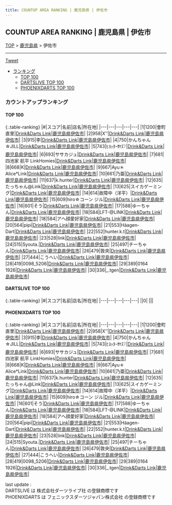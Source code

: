 ```yaml
---
title: COUNTUP AREA RANKING | 鹿児島県 | 伊佐市
---
```

## COUNTUP AREA RANKING | 鹿児島県 | 伊佐市

[TOP](/darts/rank/) > [鹿児島県](/darts/rank/鹿児島県/) > 伊佐市

___

<a href="https://twitter.com/share?ref_src=twsrc%5Etfw" data-text="COUNTUP AREA RANKING | 鹿児島県伊佐市" class="twitter-share-button" data-hashtags="DARTSLIVE,PHOENIXDARTS,darts,ダーツ" data-show-count="false">Tweet</a>

* [ランキング](#カウントアップランキング)
    * [TOP 100](#top-100)
    * [DARTSLIVE TOP 100](#dartslive-top-100)
    * [PHOENIXDARTS TOP 100](#phoenixdarts-top-100)

### カウントアップランキング

#### TOP 100



{:.table-ranking}
|#|スコア|名前|店名|所在地|
|---|---|---|---|---|
|1|1200|<span class="rank-name-pd"><span class="pro-icon-pd"></span>會町 直里</span>|<a href="https://vs.phoenixdarts.com/jp/shop/shopDetailInfo/s_79652?s_seq=79652">Drink&Darts Link</a>|<a href="/darts/rank/鹿児島県/伊佐市">鹿児島県伊佐市</a>|
|2|958|<span class="rank-name-pd">X’’</span>|<a href="https://vs.phoenixdarts.com/jp/shop/shopDetailInfo/s_79652?s_seq=79652">Drink&Darts Link</a>|<a href="/darts/rank/鹿児島県/伊佐市">鹿児島県伊佐市</a>|
|3|915|<span class="rank-name-pd">李</span>|<a href="https://vs.phoenixdarts.com/jp/shop/shopDetailInfo/s_79652?s_seq=79652">Drink&Darts Link</a>|<a href="/darts/rank/鹿児島県/伊佐市">鹿児島県伊佐市</a>|
|4|750|<span class="rank-name-pd">かんちゃん☆JILL</span>|<a href="https://vs.phoenixdarts.com/jp/shop/shopDetailInfo/s_79652?s_seq=79652">Drink&Darts Link</a>|<a href="/darts/rank/鹿児島県/伊佐市">鹿児島県伊佐市</a>|
|5|743|<span class="rank-name-pd">ﾋﾖｯﾀｰ❗ﾔｽ❔</span>|<a href="https://vs.phoenixdarts.com/jp/shop/shopDetailInfo/s_79652?s_seq=79652">Drink&Darts Link</a>|<a href="/darts/rank/鹿児島県/伊佐市">鹿児島県伊佐市</a>|
|6|693|<span class="rank-name-pd">ササカジュ</span>|<a href="https://vs.phoenixdarts.com/jp/shop/shopDetailInfo/s_79652?s_seq=79652">Drink&Darts Link</a>|<a href="/darts/rank/鹿児島県/伊佐市">鹿児島県伊佐市</a>|
|7|681|<span class="rank-name-pd">四池家 航平 LinkHomies</span>|<a href="https://vs.phoenixdarts.com/jp/shop/shopDetailInfo/s_79652?s_seq=79652">Drink&Darts Link</a>|<a href="/darts/rank/鹿児島県/伊佐市">鹿児島県伊佐市</a>|
|8|668|<span class="rank-name-pd">K</span>|<a href="https://vs.phoenixdarts.com/jp/shop/shopDetailInfo/s_79652?s_seq=79652">Drink&Darts Link</a>|<a href="/darts/rank/鹿児島県/伊佐市">鹿児島県伊佐市</a>|
|9|667|<span class="rank-name-pd">Ayu＊Alice*Link</span>|<a href="https://vs.phoenixdarts.com/jp/shop/shopDetailInfo/s_79652?s_seq=79652">Drink&Darts Link</a>|<a href="/darts/rank/鹿児島県/伊佐市">鹿児島県伊佐市</a>|
|10|661|<span class="rank-name-pd">乃亜</span>|<a href="https://vs.phoenixdarts.com/jp/shop/shopDetailInfo/s_79652?s_seq=79652">Drink&Darts Link</a>|<a href="/darts/rank/鹿児島県/伊佐市">鹿児島県伊佐市</a>|
|11|637|<span class="rank-name-pd">k.hunter</span>|<a href="https://vs.phoenixdarts.com/jp/shop/shopDetailInfo/s_79652?s_seq=79652">Drink&Darts Link</a>|<a href="/darts/rank/鹿児島県/伊佐市">鹿児島県伊佐市</a>|
|12|635|<span class="rank-name-pd">たっちゃん@Link</span>|<a href="https://vs.phoenixdarts.com/jp/shop/shopDetailInfo/s_79652?s_seq=79652">Drink&Darts Link</a>|<a href="/darts/rank/鹿児島県/伊佐市">鹿児島県伊佐市</a>|
|13|625|<span class="rank-name-pd">スイカゲーミング</span>|<a href="https://vs.phoenixdarts.com/jp/shop/shopDetailInfo/s_79652?s_seq=79652">Drink&Darts Link</a>|<a href="/darts/rank/鹿児島県/伊佐市">鹿児島県伊佐市</a>|
|14|614|<span class="rank-name-pd">故障中（洋平）</span>|<a href="https://vs.phoenixdarts.com/jp/shop/shopDetailInfo/s_79652?s_seq=79652">Drink&Darts Link</a>|<a href="/darts/rank/鹿児島県/伊佐市">鹿児島県伊佐市</a>|
|15|609|<span class="rank-name-pd">hiro☆コーン ジル</span>|<a href="https://vs.phoenixdarts.com/jp/shop/shopDetailInfo/s_79652?s_seq=79652">Drink&Darts Link</a>|<a href="/darts/rank/鹿児島県/伊佐市">鹿児島県伊佐市</a>|
|16|601|<span class="rank-name-pd">そう</span>|<a href="https://vs.phoenixdarts.com/jp/shop/shopDetailInfo/s_79652?s_seq=79652">Drink&Darts Link</a>|<a href="/darts/rank/鹿児島県/伊佐市">鹿児島県伊佐市</a>|
|17|588|<span class="rank-name-pd">ゆーちゃん</span>|<a href="https://vs.phoenixdarts.com/jp/shop/shopDetailInfo/s_79652?s_seq=79652">Drink&Darts Link</a>|<a href="/darts/rank/鹿児島県/伊佐市">鹿児島県伊佐市</a>|
|18|584|<span class="rank-name-pd">LFT-@LINK</span>|<a href="https://vs.phoenixdarts.com/jp/shop/shopDetailInfo/s_79652?s_seq=79652">Drink&Darts Link</a>|<a href="/darts/rank/鹿児島県/伊佐市">鹿児島県伊佐市</a>|
|18|584|<span class="rank-name-pd">アヘ顔愛好家</span>|<a href="https://vs.phoenixdarts.com/jp/shop/shopDetailInfo/s_79652?s_seq=79652">Drink&Darts Link</a>|<a href="/darts/rank/鹿児島県/伊佐市">鹿児島県伊佐市</a>|
|20|564|<span class="rank-name-pd">pipi</span>|<a href="https://vs.phoenixdarts.com/jp/shop/shopDetailInfo/s_79652?s_seq=79652">Drink&Darts Link</a>|<a href="/darts/rank/鹿児島県/伊佐市">鹿児島県伊佐市</a>|
|21|553|<span class="rank-name-pd">Häagen-Dart</span>|<a href="https://vs.phoenixdarts.com/jp/shop/shopDetailInfo/s_79652?s_seq=79652">Drink&Darts Link</a>|<a href="/darts/rank/鹿児島県/伊佐市">鹿児島県伊佐市</a>|
|22|552|<span class="rank-name-pd">hunter.k.t</span>|<a href="https://vs.phoenixdarts.com/jp/shop/shopDetailInfo/s_79652?s_seq=79652">Drink&Darts Link</a>|<a href="/darts/rank/鹿児島県/伊佐市">鹿児島県伊佐市</a>|
|23|528|<span class="rank-name-pd">link</span>|<a href="https://vs.phoenixdarts.com/jp/shop/shopDetailInfo/s_79652?s_seq=79652">Drink&Darts Link</a>|<a href="/darts/rank/鹿児島県/伊佐市">鹿児島県伊佐市</a>|
|24|515|<span class="rank-name-pd">Syouta.</span>|<a href="https://vs.phoenixdarts.com/jp/shop/shopDetailInfo/s_79652?s_seq=79652">Drink&Darts Link</a>|<a href="/darts/rank/鹿児島県/伊佐市">鹿児島県伊佐市</a>|
|25|497|<span class="rank-name-pd">チーちゃん</span>|<a href="https://vs.phoenixdarts.com/jp/shop/shopDetailInfo/s_79652?s_seq=79652">Drink&Darts Link</a>|<a href="/darts/rank/鹿児島県/伊佐市">鹿児島県伊佐市</a>|
|26|479|<span class="rank-name-pd">敦央</span>|<a href="https://vs.phoenixdarts.com/jp/shop/shopDetailInfo/s_79652?s_seq=79652">Drink&Darts Link</a>|<a href="/darts/rank/鹿児島県/伊佐市">鹿児島県伊佐市</a>|
|27|444|<span class="rank-name-pd">こうへい</span>|<a href="https://vs.phoenixdarts.com/jp/shop/shopDetailInfo/s_79652?s_seq=79652">Drink&Darts Link</a>|<a href="/darts/rank/鹿児島県/伊佐市">鹿児島県伊佐市</a>|
|28|419|<span class="rank-name-pd">0098_5206</span>|<a href="https://vs.phoenixdarts.com/jp/shop/shopDetailInfo/s_79652?s_seq=79652">Drink&Darts Link</a>|<a href="/darts/rank/鹿児島県/伊佐市">鹿児島県伊佐市</a>|
|29|389|<span class="rank-name-pd">0164 1926</span>|<a href="https://vs.phoenixdarts.com/jp/shop/shopDetailInfo/s_79652?s_seq=79652">Drink&Darts Link</a>|<a href="/darts/rank/鹿児島県/伊佐市">鹿児島県伊佐市</a>|
|30|336|<span class="rank-name-pd">_.tgen</span>|<a href="https://vs.phoenixdarts.com/jp/shop/shopDetailInfo/s_79652?s_seq=79652">Drink&Darts Link</a>|<a href="/darts/rank/鹿児島県/伊佐市">鹿児島県伊佐市</a>|


#### DARTSLIVE TOP 100



{:.table-ranking}
|#|スコア|名前|店名|所在地|
|---|---|---|---|---|
||0|<span class="rank-name-dl"> </span>|<a href=""></a>|<a href="/darts/rank//"></a>|


#### PHOENIXDARTS TOP 100



{:.table-ranking}
|#|スコア|名前|店名|所在地|
|---|---|---|---|---|
|1|1200|<span class="rank-name-pd"><span class="pro-icon-pd"></span>會町 直里</span>|<a href="https://vs.phoenixdarts.com/jp/shop/shopDetailInfo/s_79652?s_seq=79652">Drink&Darts Link</a>|<a href="/darts/rank/鹿児島県/伊佐市">鹿児島県伊佐市</a>|
|2|958|<span class="rank-name-pd">X’’</span>|<a href="https://vs.phoenixdarts.com/jp/shop/shopDetailInfo/s_79652?s_seq=79652">Drink&Darts Link</a>|<a href="/darts/rank/鹿児島県/伊佐市">鹿児島県伊佐市</a>|
|3|915|<span class="rank-name-pd">李</span>|<a href="https://vs.phoenixdarts.com/jp/shop/shopDetailInfo/s_79652?s_seq=79652">Drink&Darts Link</a>|<a href="/darts/rank/鹿児島県/伊佐市">鹿児島県伊佐市</a>|
|4|750|<span class="rank-name-pd">かんちゃん☆JILL</span>|<a href="https://vs.phoenixdarts.com/jp/shop/shopDetailInfo/s_79652?s_seq=79652">Drink&Darts Link</a>|<a href="/darts/rank/鹿児島県/伊佐市">鹿児島県伊佐市</a>|
|5|743|<span class="rank-name-pd">ﾋﾖｯﾀｰ❗ﾔｽ❔</span>|<a href="https://vs.phoenixdarts.com/jp/shop/shopDetailInfo/s_79652?s_seq=79652">Drink&Darts Link</a>|<a href="/darts/rank/鹿児島県/伊佐市">鹿児島県伊佐市</a>|
|6|693|<span class="rank-name-pd">ササカジュ</span>|<a href="https://vs.phoenixdarts.com/jp/shop/shopDetailInfo/s_79652?s_seq=79652">Drink&Darts Link</a>|<a href="/darts/rank/鹿児島県/伊佐市">鹿児島県伊佐市</a>|
|7|681|<span class="rank-name-pd">四池家 航平 LinkHomies</span>|<a href="https://vs.phoenixdarts.com/jp/shop/shopDetailInfo/s_79652?s_seq=79652">Drink&Darts Link</a>|<a href="/darts/rank/鹿児島県/伊佐市">鹿児島県伊佐市</a>|
|8|668|<span class="rank-name-pd">K</span>|<a href="https://vs.phoenixdarts.com/jp/shop/shopDetailInfo/s_79652?s_seq=79652">Drink&Darts Link</a>|<a href="/darts/rank/鹿児島県/伊佐市">鹿児島県伊佐市</a>|
|9|667|<span class="rank-name-pd">Ayu＊Alice*Link</span>|<a href="https://vs.phoenixdarts.com/jp/shop/shopDetailInfo/s_79652?s_seq=79652">Drink&Darts Link</a>|<a href="/darts/rank/鹿児島県/伊佐市">鹿児島県伊佐市</a>|
|10|661|<span class="rank-name-pd">乃亜</span>|<a href="https://vs.phoenixdarts.com/jp/shop/shopDetailInfo/s_79652?s_seq=79652">Drink&Darts Link</a>|<a href="/darts/rank/鹿児島県/伊佐市">鹿児島県伊佐市</a>|
|11|637|<span class="rank-name-pd">k.hunter</span>|<a href="https://vs.phoenixdarts.com/jp/shop/shopDetailInfo/s_79652?s_seq=79652">Drink&Darts Link</a>|<a href="/darts/rank/鹿児島県/伊佐市">鹿児島県伊佐市</a>|
|12|635|<span class="rank-name-pd">たっちゃん@Link</span>|<a href="https://vs.phoenixdarts.com/jp/shop/shopDetailInfo/s_79652?s_seq=79652">Drink&Darts Link</a>|<a href="/darts/rank/鹿児島県/伊佐市">鹿児島県伊佐市</a>|
|13|625|<span class="rank-name-pd">スイカゲーミング</span>|<a href="https://vs.phoenixdarts.com/jp/shop/shopDetailInfo/s_79652?s_seq=79652">Drink&Darts Link</a>|<a href="/darts/rank/鹿児島県/伊佐市">鹿児島県伊佐市</a>|
|14|614|<span class="rank-name-pd">故障中（洋平）</span>|<a href="https://vs.phoenixdarts.com/jp/shop/shopDetailInfo/s_79652?s_seq=79652">Drink&Darts Link</a>|<a href="/darts/rank/鹿児島県/伊佐市">鹿児島県伊佐市</a>|
|15|609|<span class="rank-name-pd">hiro☆コーン ジル</span>|<a href="https://vs.phoenixdarts.com/jp/shop/shopDetailInfo/s_79652?s_seq=79652">Drink&Darts Link</a>|<a href="/darts/rank/鹿児島県/伊佐市">鹿児島県伊佐市</a>|
|16|601|<span class="rank-name-pd">そう</span>|<a href="https://vs.phoenixdarts.com/jp/shop/shopDetailInfo/s_79652?s_seq=79652">Drink&Darts Link</a>|<a href="/darts/rank/鹿児島県/伊佐市">鹿児島県伊佐市</a>|
|17|588|<span class="rank-name-pd">ゆーちゃん</span>|<a href="https://vs.phoenixdarts.com/jp/shop/shopDetailInfo/s_79652?s_seq=79652">Drink&Darts Link</a>|<a href="/darts/rank/鹿児島県/伊佐市">鹿児島県伊佐市</a>|
|18|584|<span class="rank-name-pd">LFT-@LINK</span>|<a href="https://vs.phoenixdarts.com/jp/shop/shopDetailInfo/s_79652?s_seq=79652">Drink&Darts Link</a>|<a href="/darts/rank/鹿児島県/伊佐市">鹿児島県伊佐市</a>|
|18|584|<span class="rank-name-pd">アヘ顔愛好家</span>|<a href="https://vs.phoenixdarts.com/jp/shop/shopDetailInfo/s_79652?s_seq=79652">Drink&Darts Link</a>|<a href="/darts/rank/鹿児島県/伊佐市">鹿児島県伊佐市</a>|
|20|564|<span class="rank-name-pd">pipi</span>|<a href="https://vs.phoenixdarts.com/jp/shop/shopDetailInfo/s_79652?s_seq=79652">Drink&Darts Link</a>|<a href="/darts/rank/鹿児島県/伊佐市">鹿児島県伊佐市</a>|
|21|553|<span class="rank-name-pd">Häagen-Dart</span>|<a href="https://vs.phoenixdarts.com/jp/shop/shopDetailInfo/s_79652?s_seq=79652">Drink&Darts Link</a>|<a href="/darts/rank/鹿児島県/伊佐市">鹿児島県伊佐市</a>|
|22|552|<span class="rank-name-pd">hunter.k.t</span>|<a href="https://vs.phoenixdarts.com/jp/shop/shopDetailInfo/s_79652?s_seq=79652">Drink&Darts Link</a>|<a href="/darts/rank/鹿児島県/伊佐市">鹿児島県伊佐市</a>|
|23|528|<span class="rank-name-pd">link</span>|<a href="https://vs.phoenixdarts.com/jp/shop/shopDetailInfo/s_79652?s_seq=79652">Drink&Darts Link</a>|<a href="/darts/rank/鹿児島県/伊佐市">鹿児島県伊佐市</a>|
|24|515|<span class="rank-name-pd">Syouta.</span>|<a href="https://vs.phoenixdarts.com/jp/shop/shopDetailInfo/s_79652?s_seq=79652">Drink&Darts Link</a>|<a href="/darts/rank/鹿児島県/伊佐市">鹿児島県伊佐市</a>|
|25|497|<span class="rank-name-pd">チーちゃん</span>|<a href="https://vs.phoenixdarts.com/jp/shop/shopDetailInfo/s_79652?s_seq=79652">Drink&Darts Link</a>|<a href="/darts/rank/鹿児島県/伊佐市">鹿児島県伊佐市</a>|
|26|479|<span class="rank-name-pd">敦央</span>|<a href="https://vs.phoenixdarts.com/jp/shop/shopDetailInfo/s_79652?s_seq=79652">Drink&Darts Link</a>|<a href="/darts/rank/鹿児島県/伊佐市">鹿児島県伊佐市</a>|
|27|444|<span class="rank-name-pd">こうへい</span>|<a href="https://vs.phoenixdarts.com/jp/shop/shopDetailInfo/s_79652?s_seq=79652">Drink&Darts Link</a>|<a href="/darts/rank/鹿児島県/伊佐市">鹿児島県伊佐市</a>|
|28|419|<span class="rank-name-pd">0098_5206</span>|<a href="https://vs.phoenixdarts.com/jp/shop/shopDetailInfo/s_79652?s_seq=79652">Drink&Darts Link</a>|<a href="/darts/rank/鹿児島県/伊佐市">鹿児島県伊佐市</a>|
|29|389|<span class="rank-name-pd">0164 1926</span>|<a href="https://vs.phoenixdarts.com/jp/shop/shopDetailInfo/s_79652?s_seq=79652">Drink&Darts Link</a>|<a href="/darts/rank/鹿児島県/伊佐市">鹿児島県伊佐市</a>|
|30|336|<span class="rank-name-pd">_.tgen</span>|<a href="https://vs.phoenixdarts.com/jp/shop/shopDetailInfo/s_79652?s_seq=79652">Drink&Darts Link</a>|<a href="/darts/rank/鹿児島県/伊佐市">鹿児島県伊佐市</a>|


<div class="footer border-top border-gray-light mt-5 pt-3 text-right text-gray">
    last update : <span style="font-weight: italic" id="foot_last_modified"></span><br />
    DARTSLIVE は 株式会社ダーツライブ社 の登録商標です<br />
    PHOENIXDARTS は フェニックスダーツジャパン株式会社 の登録商標です<br />
</div>

<script src="https://cdnjs.cloudflare.com/ajax/libs/jquery.tablesorter/2.31.3/js/jquery.tablesorter.min.js" integrity="sha512-qzgd5cYSZcosqpzpn7zF2ZId8f/8CHmFKZ8j7mU4OUXTNRd5g+ZHBPsgKEwoqxCtdQvExE5LprwwPAgoicguNg==" crossorigin="anonymous" referrerpolicy="no-referrer"></script>
<link rel="stylesheet" href="https://cdnjs.cloudflare.com/ajax/libs/jquery.tablesorter/2.31.3/css/theme.default.min.css" integrity="sha512-wghhOJkjQX0Lh3NSWvNKeZ0ZpNn+SPVXX1Qyc9OCaogADktxrBiBdKGDoqVUOyhStvMBmJQ8ZdMHiR3wuEq8+w==" crossorigin="anonymous" referrerpolicy="no-referrer" />
<script>
$(function() {
    $(".table-ranking").tablesorter({sortList:[[0, 0]]});
    $("#foot_last_modified").text(formatDate(new Date(document.lastModified), 'yyyy-MM-dd HH:mm:ss'));
});
</script>

<script async src="https://platform.twitter.com/widgets.js" charset="utf-8"></script>